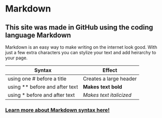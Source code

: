 
# Markdown
## This site was made in GitHub using the coding language Markdown
Markdown is an easy way to make writing on the internet look good. With just a few extra characters you can stylize your text and add heirarchy to your page.

**Syntax** | **Effect**
------ | ------
using one # before a title | Creates a large header
using ** before and after text | **Makes text bold**
using * before and after text | *Makes text italicized*


### [Learn more about Markdown syntax here!](https://docs.github.com/en/free-pro-team@latest/github/writing-on-github/basic-writing-and-formatting-syntax)

